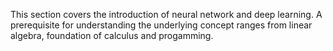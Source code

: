 This section covers the introduction of neural network and deep learning. A prerequisite for understanding the underlying concept ranges from linear algebra, foundation of calculus and progamming.

